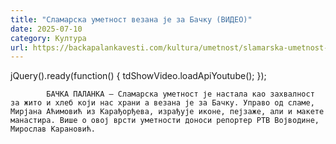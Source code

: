 ```yaml
---
title: "Сламарска уметност везана је за Бачку (ВИДЕО)"
date: 2025-07-10
category: Култура
url: https://backapalankavesti.com/kultura/umetnost/slamarska-umetnost-vezana-je-za-backu-video/
---
```


jQuery().ready(function() {
                            tdShowVideo.loadApiYoutube(); 
                        });
                        
                    
            БАЧКА ПАЛАНКА – Сламарска уметност је настала као захвалност за жито и хлеб који нас храни а везана је за Бачку. Управо од сламе, Мирјана Аћимовић из Карађорђева, израђује иконе, пејзаже, али и макете манастира. Више о овој врсти уметности доноси репортер РТВ Војводине, Мирослав Карановић.
